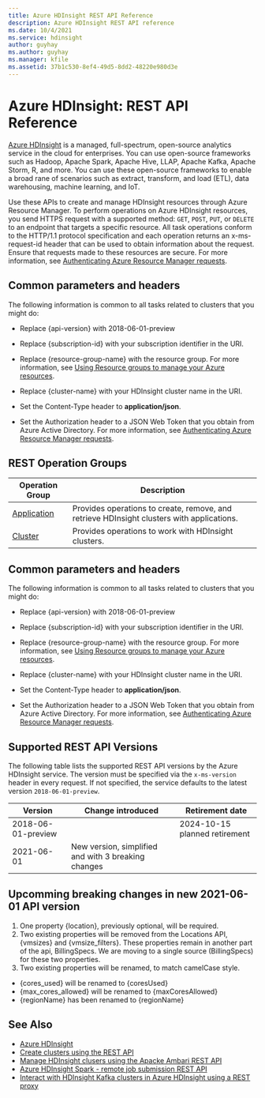 ```yaml
---
title: Azure HDInsight REST API Reference
description: Azure HDInsight REST API reference
ms.date: 10/4/2021
ms.service: hdinsight
author: guyhay
ms.author: guyhay
ms.manager: kfile
ms.assetid: 37b1c530-8ef4-49d5-8dd2-48220e980d3e
---
```


# Azure HDInsight: REST API Reference

[Azure HDInsight](/Azure/HDInsight/hdinsight-overview) is a managed, full-spectrum, open-source analytics service in the cloud for enterprises. You can use open-source frameworks such as Hadoop, Apache Spark, Apache Hive, LLAP, Apache Kafka, Apache Storm, R, and more.  You can use these open-source frameworks to enable a broad rane of scenarios such as extract, transform, and load (ETL), data warehousing, machine learning, and IoT.  

Use these APIs to create and manage HDInsight resources through Azure Resource Manager. To perform operations on Azure HDInsight resources, you send HTTPS request with a supported method: `GET`, `POST`, `PUT`, or `DELETE` to an endpoint that targets a specific resource.  All task operations conform to the HTTP/1.1 protocol specification and each operation returns an x-ms-request-id header that can be used to obtain information about the request. Ensure that requests made to these resources are secure. For more information, see [Authenticating Azure Resource Manager requests](https://msdn.microsoft.com/library/azure/dn790557.aspx).  

##  <a name="bk_common"></a> Common parameters and headers  
 The following information is common to all tasks related to clusters that you might do:  
  
-   Replace {api-version} with 2018-06-01-preview
  
-   Replace {subscription-id} with your subscription identifier in the URI.  
  
-   Replace {resource-group-name} with the resource group. For more information, see [Using Resource groups to manage your Azure resources](https://azure.microsoft.com/documentation/articles/azure-preview-portal-using-resource-groups/).  
  
-   Replace {cluster-name} with your HDInsight cluster name in the URI.  
  
-   Set the Content-Type header to **application/json**.  
  
-   Set the Authorization header to a JSON Web Token that you obtain from Azure Active Directory. For more information, see [Authenticating Azure Resource Manager requests](https://msdn.microsoft.com/library/azure/dn790557.aspx). 

## REST Operation Groups

| Operation Group | Description |
|-----------------|-------------|
|[Application](hdinsight-application.md)| Provides operations to create, remove, and retrieve HDInsight clusters with applications. |
|[Cluster](hdinsight-cluster.md) | Provides operations to work with HDInsight clusters. |  
  
##  Common parameters and headers  

The following information is common to all tasks related to clusters that you might do:  
  
-   Replace {api-version} with 2018-06-01-preview
  
-   Replace {subscription-id} with your subscription identifier in the URI.  
  
-   Replace {resource-group-name} with the resource group. For more information, see [Using Resource groups to manage your Azure resources](https://azure.microsoft.com/documentation/articles/azure-preview-portal-using-resource-groups/).  
  
-   Replace {cluster-name} with your HDInsight cluster name in the URI.  
  
-   Set the Content-Type header to **application/json**.  
  
-   Set the Authorization header to a JSON Web Token that you obtain from Azure Active Directory. For more information, see [Authenticating Azure Resource Manager requests](https://msdn.microsoft.com/library/azure/dn790557.aspx). 

## Supported REST API Versions
The following table lists the supported REST API versions by the Azure HDInsight service. The version must be specified via the `x-ms-version` header in every request. If not specified, the service defaults to the latest version `2018-06-01-preview`.

|Version|Change introduced|Retirement date|  
|-------------|---------------------|-----------------------|  
|2018-06-01-preview||2024-10-15 planned retirement
|2021-06-01| New version, simplified and with 3 breaking changes

## Upcomming breaking changes in new 2021-06-01 API version

1. One property {location}, previously optional, will be required.
2. Two existing properties will be removed from the Locations API, {vmsizes} and {vmsize_filters}.  These properties remain in another part of the api, BillingSpecs.  We are moving to a single source (BillingSpecs) for these two properties.
3. Two existing properties will be renamed, to match camelCase style.  
  - {cores_used} will be renamed to {coresUsed}
  - {max_cores_allowed} will be renamed to {maxCoresAllowed}
  - {regionName} has been renamed to {regionName}

## See Also  
* [Azure HDInsight](/Azure/HDInsight/hdinsight-overview)
* [Create clusters using the REST API](/azure/hdinsight/hdinsight-hadoop-create-linux-clusters-curl-rest)
* [Manage HDInsight clusers using the Apacke Ambari REST API](/azure/hdinsight/hdinsight-hadoop-manage-ambari-rest-api)
* [Azure HDInsight Spark - remote job submission REST API](/rest/api/hdinsightspark/)
* [Interact with HDInsight Kafka clusters in Azure HDInsight using a REST proxy](/azure/hdinsight/kafka/rest-proxy)